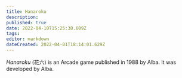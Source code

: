 ```yaml
---
title: Hanaroku
description: 
published: true
date: 2022-04-10T15:25:38.609Z
tags: 
editor: markdown
dateCreated: 2022-04-01T18:14:01.629Z
---
```


_Hanaroku_ (<span lang='ja'>花六</span>) is an Arcade game published in 1988 by Alba.
It was developed by Alba.
